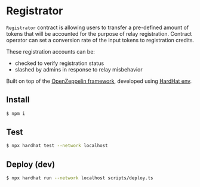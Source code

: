 # Registrator
`Registrator` contract is allowing users to transfer a pre-defined amount of tokens that will be accounted for the purpose of relay registration. Contract operator can set a conversion rate of the input tokens to registration credits.

These registration accounts can be:
* checked to verify registration status
* slashed by admins in response to relay misbehavior

Built on top of the [OpenZeppelin framework](https://openzeppelin.com/), developed using [HardHat env](https://hardhat.org/).

## Install
```bash
$ npm i
```

## Test
```bash
$ npx hardhat test --network localhost
```

## Deploy (dev)
```bash
$ npx hardhat run --network localhost scripts/deploy.ts
```